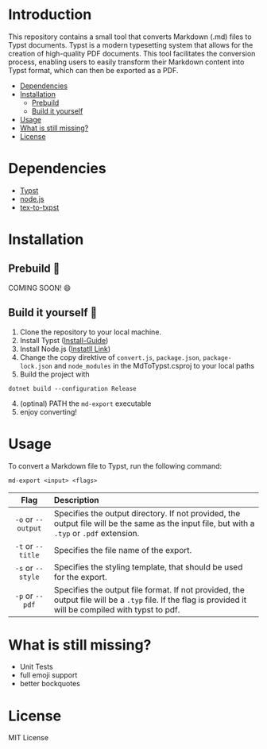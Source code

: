 # Introduction

This repository contains a small tool that converts Markdown (.md) files to Typst documents. Typst is a modern typesetting system that allows for the creation of high-quality PDF documents. This tool facilitates the conversion process, enabling users to easily transform their Markdown content into Typst format, which can then be exported as a PDF.

- [Dependencies](#dependencies)
- [Installation](#installation)
  - [Prebuild](#prebuild-floppy_disk)
  - [Build it yourself](#build-it-yourself-hammer)
- [Usage](#usage)
- [What is still missing?](#what-is-still-missing)
- [License](#license)

# Dependencies

- [Typst](https://github.com/typst/typst)
- [node.js](https://nodejs.org/en)
- [tex-to-txpst](https://github.com/continuous-foundation/tex-to-typst?tab=readme-ov-file#readme)

# Installation

## Prebuild :floppy_disk:

COMING SOON! :smile:

## Build it yourself :hammer:

1. Clone the repository to your local machine.
2. Install Typst ([Install-Guide](https://github.com/typst/typst?tab=readme-ov-file#installation))
3. Install Node.js ([Instatll Link](https://nodejs.org/en/download))
4. Change the copy direktive of `convert.js`, `package.json`, `package-lock.json` and `node_modules` in the MdToTypst.csproj to your local paths 
5. Build the project with 
```
dotnet build --configuration Release
```
4. (optinal) PATH the `md-export` executable
5. enjoy converting!

# Usage

To convert a Markdown file to Typst, run the following command:

```ps
md-export <input> <flags>
```

|         Flag         | Description                                                                                                                                               |
|:--------------------:|:----------------------------------------------------------------------------------------------------------------------------------------------------------|
|  `-o` or `--output`  | Specifies the output directory. If not provided, the output file will be the same as the input file, but with a `.typ` or `.pdf` extension.               |
|  `-t` or `--title`   | Specifies the file name of the export.                                                                                                                    |
|  `-s` or `--style`   | Specifies the styling template, that should be used for the export.                                                                                       |
|   `-p` or `--pdf`    | Specifies the output file format. If not provided, the output file will be a `.typ` file. If the flag is provided it will be compiled with typst to pdf.  |

# What is still missing?

- Unit Tests
- full emoji support
- better bockquotes

# License

MIT License
